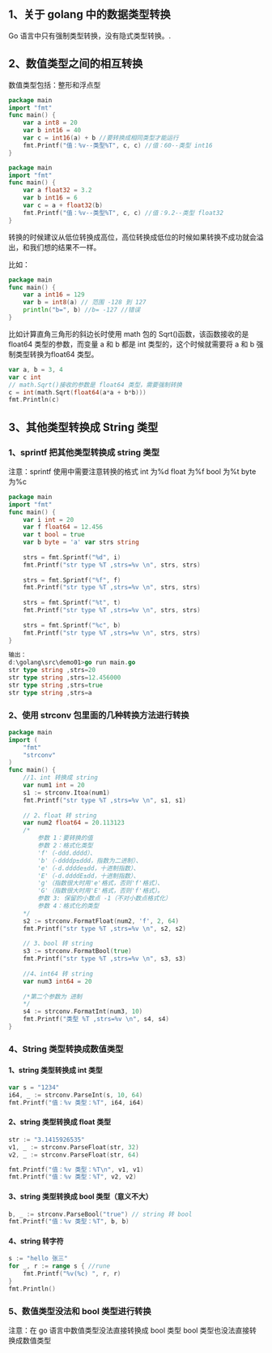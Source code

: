 ## 1、关于 golang 中的数据类型转换

Go 语言中只有强制类型转换，没有隐式类型转换。.



## 2、数值类型之间的相互转换

数值类型包括：整形和浮点型

```go
package main
import "fmt"
func main() {
    var a int8 = 20
    var b int16 = 40
    var c = int16(a) + b //要转换成相同类型才能运行
    fmt.Printf("值：%v--类型%T", c, c) //值：60--类型 int16
}
```

```go
package main
import "fmt"
func main() {
    var a float32 = 3.2
    var b int16 = 6
    var c = a + float32(b)
    fmt.Printf("值：%v--类型%T", c, c) //值：9.2--类型 float32
}
```

转换的时候建议从低位转换成高位，高位转换成低位的时候如果转换不成功就会溢出，和我们想的结果不一样。

比如：

```go
package main
func main() {
    var a int16 = 129
    var b = int8(a) // 范围 -128 到 127
    println("b=", b) //b= -127 //错误
}
```

比如计算直角三角形的斜边长时使用 math 包的 Sqrt()函数，该函数接收的是float64 类型的参数，而变量 a 和 b 都是 int 类型的，这个时候就需要将 a 和 b 强制类型转换为float64 类型。

```go
var a, b = 3, 4
var c int
// math.Sqrt()接收的参数是 float64 类型，需要强制转换
c = int(math.Sqrt(float64(a*a + b*b)))
fmt.Println(c)
```



## 3、其他类型转换成 String 类型

### 1、sprintf 把其他类型转换成 string 类型

注意：sprintf 使用中需要注意转换的格式 int 为%d float 为%f bool 为%t byte 为%c

```go
package main
import "fmt"
func main() {
    var i int = 20
    var f float64 = 12.456
    var t bool = true
    var b byte = 'a' var strs string
    
    strs = fmt.Sprintf("%d", i)
    fmt.Printf("str type %T ,strs=%v \n", strs, strs)
    
    strs = fmt.Sprintf("%f", f)
    fmt.Printf("str type %T ,strs=%v \n", strs, strs)
    
    strs = fmt.Sprintf("%t", t)
    fmt.Printf("str type %T ,strs=%v \n", strs, strs)
    
    strs = fmt.Sprintf("%c", b)
    fmt.Printf("str type %T ,strs=%v \n", strs, strs)
}
```

```go
输出：
d:\golang\src\demo01>go run main.go
str type string ,strs=20
str type string ,strs=12.456000
str type string ,strs=true
str type string ,strs=a
```



### 2、使用 strconv 包里面的几种转换方法进行转换

```go
package main
import ( 
    "fmt"
	"strconv"
)
func main() {
    //1、int 转换成 string
    var num1 int = 20
    s1 := strconv.Itoa(num1)
    fmt.Printf("str type %T ,strs=%v \n", s1, s1)
    
    // 2、float 转 string
    var num2 float64 = 20.113123
    /* 
        参数 1：要转换的值
        参数 2：格式化类型
        'f'（-ddd.dddd）、
        'b'（-ddddp±ddd，指数为二进制）、
        'e'（-d.dddde±dd，十进制指数）、
        'E'（-d.ddddE±dd，十进制指数）、
        'g'（指数很大时用'e'格式，否则'f'格式）、
        'G'（指数很大时用'E'格式，否则'f'格式）。
        参数 3: 保留的小数点 -1（不对小数点格式化）
        参数 4：格式化的类型
    */
    s2 := strconv.FormatFloat(num2, 'f', 2, 64)
    fmt.Printf("str type %T ,strs=%v \n", s2, s2)
    
    // 3、bool 转 string
    s3 := strconv.FormatBool(true)
    fmt.Printf("str type %T ,strs=%v \n", s3, s3)
    
    //4、int64 转 string
    var num3 int64 = 20
    
    /*第二个参数为 进制
    */
    s4 := strconv.FormatInt(num3, 10)
    fmt.Printf("类型 %T ,strs=%v \n", s4, s4)
}

```



### 4、String 类型转换成数值类型

#### 1、string 类型转换成 int 类型

```go
var s = "1234"
i64, _ := strconv.ParseInt(s, 10, 64)
fmt.Printf("值：%v 类型：%T", i64, i64)
```

#### 2、string 类型转换成 float 类型

```go
str := "3.1415926535" 
v1, _ := strconv.ParseFloat(str, 32)
v2, _ := strconv.ParseFloat(str, 64)

fmt.Printf("值：%v 类型：%T\n", v1, v1)
fmt.Printf("值：%v 类型：%T", v2, v2)
```



#### 3、string 类型转换成 bool 类型（意义不大）

```go
b, _ := strconv.ParseBool("true") // string 转 bool
fmt.Printf("值：%v 类型：%T", b, b)
```



#### 4、string 转字符

```go
s := "hello 张三"
for _, r := range s { //rune
    fmt.Printf("%v(%c) ", r, r)
}
fmt.Println()
```



### 5、数值类型没法和 bool 类型进行转换

注意：在 go 语言中数值类型没法直接转换成 bool 类型 bool 类型也没法直接转换成数值类型